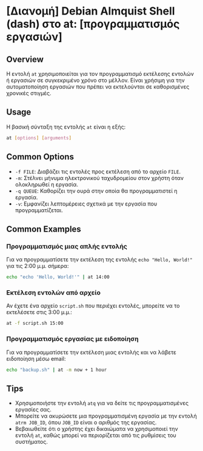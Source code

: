 # [Διανομή] Debian Almquist Shell (dash) στο at: [προγραμματισμός εργασιών]

## Overview
Η εντολή `at` χρησιμοποιείται για τον προγραμματισμό εκτέλεσης εντολών ή εργασιών σε συγκεκριμένο χρόνο στο μέλλον. Είναι χρήσιμη για την αυτοματοποίηση εργασιών που πρέπει να εκτελούνται σε καθορισμένες χρονικές στιγμές.

## Usage
Η βασική σύνταξη της εντολής `at` είναι η εξής:

```bash
at [options] [arguments]
```

## Common Options
- `-f FILE`: Διαβάζει τις εντολές προς εκτέλεση από το αρχείο `FILE`.
- `-m`: Στέλνει μήνυμα ηλεκτρονικού ταχυδρομείου στον χρήστη όταν ολοκληρωθεί η εργασία.
- `-q QUEUE`: Καθορίζει την ουρά στην οποία θα προγραμματιστεί η εργασία.
- `-v`: Εμφανίζει λεπτομέρειες σχετικά με την εργασία που προγραμματίζεται.

## Common Examples
### Προγραμματισμός μιας απλής εντολής
Για να προγραμματίσετε την εκτέλεση της εντολής `echo "Hello, World!"` για τις 2:00 μ.μ. σήμερα:

```bash
echo "echo 'Hello, World!'" | at 14:00
```

### Εκτέλεση εντολών από αρχείο
Αν έχετε ένα αρχείο `script.sh` που περιέχει εντολές, μπορείτε να το εκτελέσετε στις 3:00 μ.μ.:

```bash
at -f script.sh 15:00
```

### Προγραμματισμός εργασίας με ειδοποίηση
Για να προγραμματίσετε την εκτέλεση μιας εντολής και να λάβετε ειδοποίηση μέσω email:

```bash
echo "backup.sh" | at -m now + 1 hour
```

## Tips
- Χρησιμοποιήστε την εντολή `atq` για να δείτε τις προγραμματισμένες εργασίες σας.
- Μπορείτε να ακυρώσετε μια προγραμματισμένη εργασία με την εντολή `atrm JOB_ID`, όπου `JOB_ID` είναι ο αριθμός της εργασίας.
- Βεβαιωθείτε ότι ο χρήστης έχει δικαιώματα να χρησιμοποιεί την εντολή `at`, καθώς μπορεί να περιορίζεται από τις ρυθμίσεις του συστήματος.